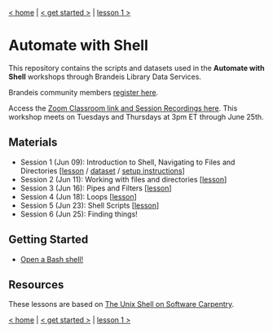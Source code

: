 [< home](index.html) | [< get started >](shell-start.html) | [lesson 1 >](shell-1.html)


# Automate with Shell

This repository contains the scripts and datasets used in the **Automate with Shell** workshops through Brandeis Library Data Services.

Brandeis community members [register here](https://calendar.library.brandeis.edu/calendar/workshops/shell2020).

Access the [Zoom Classroom link and Session Recordings here](https://docs.google.com/document/d/1-kjo4I40Ovu0-DXxMi9sfps7VhQmY-JF_lPx9cc9cM4/edit?usp=sharing).  This workshop meets on Tuesdays and Thursdays at 3pm ET through June 25th.

## Materials
- Session 1 (Jun 09):  Introduction to Shell, Navigating to Files and Directories [[lesson](shell-1.html) / [dataset](https://github.com/DeisData/unix-shell/blob/master/data-shell.zip) / [setup instructions](shell-start.html)]
- Session 2 (Jun 11):  Working with files and directories [[lesson](shell-2.html)]
- Session 3 (Jun 16):  Pipes and Filters [[lesson](shell-3.html)]
- Session 4 (Jun 18):  Loops [[lesson](shell-4.html)]
- Session 5 (Jun 23):  Shell Scripts [[lesson](shell-5.html)]
- Session 6 (Jun 25):  Finding things!

## Getting Started  
- [Open a Bash shell!](shell-start.html)

## Resources
These lessons are based on [The Unix Shell on Software Carpentry](http://swcarpentry.github.io/shell-novice/).


[< home](index.html) | [< get started >](shell-start.html) | [lesson 1 >](shell-1.html)

